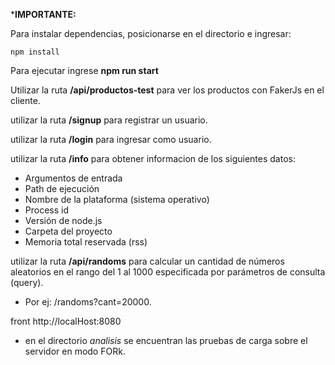 ***IMPORTANTE:**

Para instalar dependencias, posicionarse en el directorio e ingresar:
```
npm install
```
Para ejecutar ingrese **npm run start**

Utilizar la ruta **/api/productos-test** para ver los productos con FakerJs en el cliente.

utilizar la ruta **/signup** para registrar un usuario.

utilizar la ruta **/login** para ingresar como usuario.

utilizar la ruta **/info** para obtener informacion de los siguientes datos:

- Argumentos de entrada 
- Path de ejecución
- Nombre de la plataforma (sistema operativo) 
- Process id
- Versión de node.js 
- Carpeta del proyecto
- Memoria total reservada (rss)

utilizar la ruta **/api/randoms** para calcular un cantidad de números aleatorios en el rango del 1 al 1000 especificada por parámetros de consulta (query).

- Por ej: /randoms?cant=20000.

front http://localHost:8080

- en el directorio *analisis* se encuentran las pruebas de carga sobre el servidor en modo FORk.


